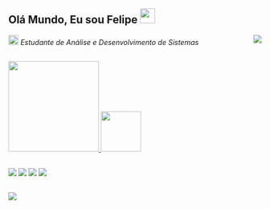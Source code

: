 ## Olá Mundo, Eu sou Felipe <img src=https://github.com/TheDudeThatCode/TheDudeThatCode/blob/master/Assets/gandalf_parrot.gif width="30">


<img align="right" src=https://c.tenor.com/_DOBjnGspYAAAAAM/code-coding.gif width-="190"> <img height="20em" src=https://github.com/TheDudeThatCode/TheDudeThatCode/blob/master/Assets/coin.gif width-="190"> *Estudante de Análise e Desenvolvimento de Sistemas* 


##

<div>
  <a href="https://github.com/Felipegcf14">
  <img height="180em" src="https://github-readme-stats.vercel.app/api?username=Felipegcf14&show_icons=true&theme=midnight-purple&include_all_commits=true&count_private=true"/>
  <img height="80em" src="https://github-readme-stats.vercel.app/api/top-langs/?username=Felipegcf14&show_icons=true&theme=midnight-purple">
</div>
  
##
  
<div> 
  <a href="https://www.linkedin.com/in/felipegabrielgcf/" target="_blank"><img src="https://img.shields.io/badge/LinkedIn-0077B5?style=for-the-badge&logo=linkedin&logoColor=white" target="_blank"></a>
  <a href="https://instagram.com/felipegcf_" target="_blank"><img src="https://img.shields.io/badge/-Instagram-%23E4405F?style=for-the-badge&logo=instagram&logoColor=white" target="_blank"></a>
 	<a href="https://steamcommunity.com/id/FElip3gcf14/" target="_blank"><img src="https://img.shields.io/badge/Steam-000000?style=for-the-badge&logo=steam&logoColor=white"></a>
 <a href="https://open.spotify.com/user/22umbi5t5hnzoudlsy37brb3q?si=146ff368418b4699" target="_blank"><img src="https://img.shields.io/badge/Spotify-1ED760?&style=for-the-badge&logo=spotify&logoColor=white"></a> 
 <div>
   
##  
<img  src=https://github.com/TheDudeThatCode/TheDudeThatCode/blob/master/Assets/Mario_Gameplay.gif >
